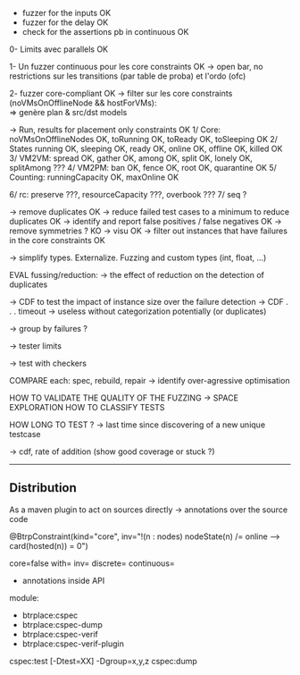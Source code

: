 - fuzzer for the inputs OK
- fuzzer for the delay OK
- check for the assertions pb in continuous OK

0- Limits avec parallels OK

1- Un fuzzer continuous pour les core constraints OK
 -> open bar, no restrictions sur les transitions (par table de proba) et l'ordo (ofc)


2- fuzzer core-compliant OK
  -> filter sur les core constraints (noVMsOnOfflineNode && hostForVMs):   
  => genère plan & src/dst models


-> Run, results for placement only constraints OK
 1/ Core: noVMsOnOfflineNodes OK, toRunning OK, toReady OK, toSleeping OK
 2/ States running OK, sleeping OK, ready OK, online OK, offline OK, killed OK
 3/ VM2VM: spread OK, gather OK, among OK, split OK, lonely OK, splitAmong ???
 4/ VM2PM: ban OK, fence OK, root OK, quarantine OK
 5/ Counting: runningCapacity OK, maxOnline OK

 6/ rc: preserve ???, resourceCapacity ???, overbook ???
 7/ seq ?

-> remove duplicates OK
-> reduce failed test cases to a minimum to reduce duplicates OK
-> identify and report false positives / false negatives OK
-> remove symmetries ? KO
-> visu OK
-> filter out instances that have failures in the core constraints OK


-> simplify types. Externalize. Fuzzing and custom types (int, float, ...)

EVAL fussing/reduction:
-> the effect of reduction on the detection of duplicates


-> CDF to test the impact of instance size over the failure detection
-> CDF . . . timeout
   -> useless without categorization potentially (or duplicates)


  -> group by failures ?

-> tester limits

-> test with checkers

COMPARE each:
  spec, rebuild, repair
    -> identify over-agressive optimisation
    

HOW TO VALIDATE THE QUALITY OF THE FUZZING
		-> SPACE EXPLORATION
HOW TO CLASSIFY TESTS

HOW LONG TO TEST ?
  -> last time since discovering of a new unique testcase

  -> cdf, rate of addition (show good coverage or stuck ?)

---
  Distribution
---

As a maven plugin to act on sources directly
-> annotations over the source code

@BtrpConstraint(kind="core",
                inv="!(n : nodes) nodeState(n) /= online --> card(hosted(n)) = 0")

core=false
with=
inv=
discrete=
continuous=


+ annotations inside API

module:
+ btrplace:cspec
+ btrplace:cspec-dump
+ btrplace:cspec-verif
+ btrplace:cspec-verif-plugin



cspec:test [-Dtest=XX] -Dgroup=x,y,z
cspec:dump




